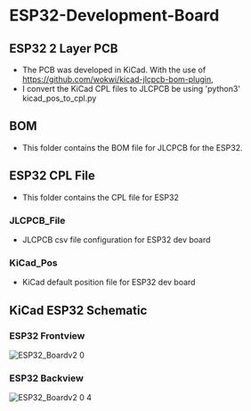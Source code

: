 # ESP32-Development-Board
## ESP32 2 Layer PCB
* The PCB was developed in KiCad. With the use of https://github.com/wokwi/kicad-jlcpcb-bom-plugin, 
* I convert the KiCad CPL files to JLCPCB be using 'python3' kicad_pos_to_cpl.py
## BOM
* This folder contains the BOM file for JLCPCB for the ESP32. 
## ESP32 CPL File
* This folder contains the CPL file for ESP32
 ### JLCPCB_File
  *  JLCPCB csv file configuration for ESP32 dev board
 ### KiCad_Pos
  * KiCad default position file for ESP32 dev board

## KiCad ESP32 Schematic

### ESP32 Frontview
![ESP32_Boardv2 0](https://user-images.githubusercontent.com/60948298/136732730-b7ed421c-e587-4605-b155-3e802fa27417.png)

### ESP32 Backview
![ESP32_Boardv2 0 4](https://user-images.githubusercontent.com/60948298/136732725-691a5665-125e-4313-8c9e-f1df474d52aa.png)
